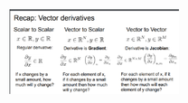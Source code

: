 <img src="https://github.com/kkoo1122/Learning-From-cs231/blob/master/image/Screenshot%20from%202019-10-02%2010-23-46.png" alt="drawing" width="300"/>
